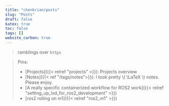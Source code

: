 ```yaml
---
title: "chenbrian/posts"
slug: "Posts"
draft: false
katex: true
toc: false
tags: []
website_carbon: true
---
```


> ramblings over `https`

> Pins:
> - [Projects]({{< relref "projects" >}}): Projects overview
> - [Notes]({{< ref "/tags/notes">}}): I took pretty \\( \LaTeX \\) notes. Please enjoy.
> - [A really specific containerized workflow for ROS2 work]({{< relref "setting_up_lxd_for_ros2_development" >}})
> - [ros2 rolling on m1]({{< relref "ros2_m1" >}})

[^btw]: btw
